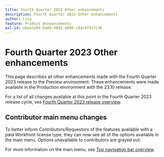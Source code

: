 ```yaml
---
title: Fourth Quarter 2023 Other enhancements
description: Fourth Quarter 2023 Other enhancements
author: Lisa
feature: Product Announcements
exl-id: ebea1a04-8a08-40d3-a096-c0dc8f917c36
---
```

# Fourth Quarter 2023 Other enhancements

This page describes all other enhancements made with the Fourth Quarter 2023 release to the Preview environment. These enhancements were made available in the Production environment with the 23.10 release.

For a list of all changes available at this point in the Fourth Quarter 2023 release cycle, see [Fourth Quarter 2023 release overview](/help/quicksilver/product-announcements/product-releases/23-q4-release-activity/23-q4-release-overview.md).

## Contributor main menu changes

To better inform Contributors/Requestors of the features available with a paid Workfront license type, they can now see all of the options available in the main menu. Options unavailable to contributors are grayed out.

For more information on the main menu, see [Top navigation bar overview](/help/quicksilver/workfront-basics/the-new-workfront-experience/global-navigation-overview.md).
